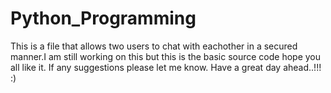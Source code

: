 # Python_Programming
This is a file that allows two users to chat with eachother in a secured manner.I am still working on this but this is the basic source code hope you all like it.
If any suggestions please let me know.
Have a great day ahead..!!! 
:)
